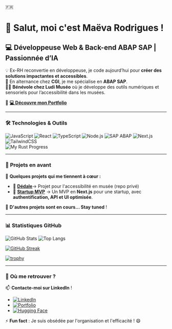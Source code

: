 🇫🇷
# 👋 Salut, moi c'est Maëva Rodrigues ! 

## 💻 Développeuse Web & Back-end ABAP SAP | Passionnée d’IA 

💡 Ex-RH reconvertie en développeuse, je code aujourd’hui pour **créer des solutions impactantes et accessibles**.  
🎯 En alternance chez **CGI**, je me spécialise en **ABAP SAP**.  
👩‍💻 **Bénévole chez Ludi Muséo** où je développe des outils numériques et sensoriels pour l’accessibilité dans les musées.  

🔗 **[💻 Découvre mon Portfolio](https://www.portf0l.io/maeva-rodrigues)**

---

### 🛠️ **Technologies & Outils**  
![JavaScript](https://img.shields.io/badge/-JavaScript-F7DF1E?style=flat&logo=javascript&logoColor=black) ![React](https://img.shields.io/badge/-React-61DAFB?style=flat&logo=react&logoColor=black) ![TypeScript](https://img.shields.io/badge/-TypeScript-3178C6?style=flat&logo=typescript&logoColor=white) ![Node.js](https://img.shields.io/badge/-Node.js-339933?style=flat&logo=node.js&logoColor=white) ![SAP ABAP](https://img.shields.io/badge/-SAP%20ABAP-009999?style=flat&logo=sap&logoColor=white) ![Next.js](https://img.shields.io/badge/-Next.js-000000?style=flat&logo=next.js&logoColor=white) ![TailwindCSS](https://img.shields.io/badge/-TailwindCSS-06B6D4?style=flat&logo=tailwindcss&logoColor=white)  
![My Rust Progress](https://img.shields.io/badge/Rust-In%20Progress-orange?logo=rust)


---

### 🚀 **Projets en avant**

🌟 **Quelques projets qui me tiennent à cœur :**  

- 🎨 [**Dédale**](https://github.com/ludimuseo)→ Projet pour l'accessibilité en musée (repo privé)
- 🚀 [**Startup MVP**](https://github.com/Maeva-RODRIGUES/startup-MVP) → Un MVP en **Next.js** pour une startup, avec **authentification, API et UI optimisée**.  

📌 **D'autres projets sont en cours... Stay tuned** ! 

---

### 📊 **Statistiques GitHub**

![GitHub Stats](https://github-readme-stats.vercel.app/api?username=Maeva-RODRIGUES&show_icons=true&theme=radical)  ![Top Langs](https://github-readme-stats.vercel.app/api/top-langs/?username=Maeva-RODRIGUES&layout=compact&theme=radical)


[![GitHub Streak](https://github-readme-streak-stats.herokuapp.com?user=Maeva-RODRIGUES%20&theme=dark&locale=fr)](https://git.io/streak-stats)

[![trophy](https://github-profile-trophy.vercel.app/?username=Maeva-RODRIGUES&theme=discord)](https://github.com/ryo-ma/github-profile-trophy)


---

### 🎯 **Où me retrouver ?**

📫 **Contacte-moi sur LinkedIn** !  

- [![LinkedIn](https://img.shields.io/badge/-LinkedIn-0077B5?style=flat&logo=linkedin&logoColor=white)](https://www.linkedin.com/in/maeva-rodrigues-backend-dev/)  
- [![Portfolio](https://img.shields.io/badge/-Portfolio-FF5722?style=flat)](https://www.portf0l.io/maeva-rodrigues)
- [![Hugging Face](https://img.shields.io/badge/HuggingFace-FFCC00?style=flat&logo=huggingface&logoColor=black)](https://huggingface.co/maero33)

 
⚡ **Fun fact** : Je suis obsédée par l'organisation et l'efficacité ! 😄  



